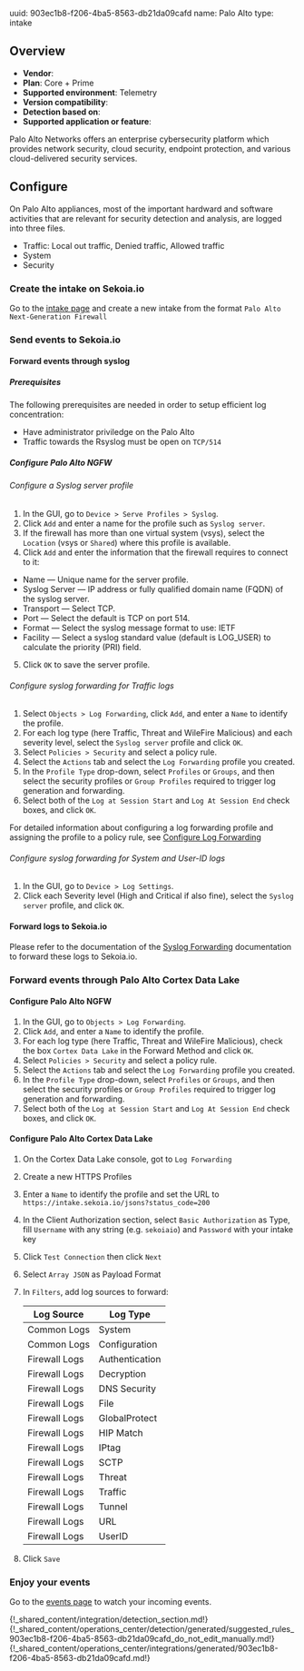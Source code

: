 uuid: 903ec1b8-f206-4ba5-8563-db21da09cafd
name: Palo Alto
type: intake

## Overview
- **Vendor**:
- **Plan**: Core + Prime
- **Supported environment**: Telemetry
- **Version compatibility**:
- **Detection based on**:
- **Supported application or feature**:

Palo Alto Networks offers an enterprise cybersecurity platform which provides network security, cloud security, endpoint protection, and various cloud-delivered security services.




## Configure

On Palo Alto appliances, most of the important hardward and software activities that are relevant for security detection and analysis, are logged into three files.

- Traffic: Local out traffic, Denied traffic, Allowed traffic
- System
- Security

### Create the intake on Sekoia.io

Go to the [intake page](https://app.sekoia.io/operations/intakes) and create a new intake from the format `Palo Alto Next-Generation Firewall`

### Send events to Sekoia.io

#### Forward events through syslog

##### Prerequisites

The following prerequisites are needed in order to setup efficient log concentration:

- Have administrator priviledge on the Palo Alto
- Traffic towards the Rsyslog must be open on `TCP/514`

##### Configure Palo Alto NGFW

###### Configure a Syslog server profile

1. In the GUI, go to `Device > Serve Profiles > Syslog`.
2. Click `Add` and enter a name for the profile such as `Syslog server`.
3. If the firewall has more than one virtual system (vsys), select the `Location` (vsys or `Shared`) where this profile is available.
4. Click `Add` and enter the information that the firewall requires to connect to it:

- Name — Unique name for the server profile.
- Syslog Server — IP address or fully qualified domain name (FQDN) of the syslog server.
- Transport — Select TCP.
- Port — Select the default is TCP on port 514.
- Format — Select the syslog message format to use: IETF
- Facility — Select a syslog standard value (default is LOG_USER) to calculate the priority (PRI) field.

5. Click `OK` to save the server profile.

###### Configure syslog forwarding for Traffic logs

1. Select `Objects > Log Forwarding`, click `Add`, and enter a `Name` to identify the profile.
2. For each log type (here Traffic, Threat and WileFire Malicious) and each severity level, select the `Syslog server` profile and click `OK`.
3. Select `Policies > Security` and select a policy rule.
4. Select the `Actions` tab and select the `Log Forwarding` profile you created.
5. In the `Profile Type` drop-down, select `Profiles` or `Groups`, and then select the security profiles or `Group Profiles` required to trigger log generation and forwarding.
6. Select both of the `Log at Session Start` and `Log At Session End` check boxes, and click `OK`.

For detailed information about configuring a log forwarding profile and assigning the profile to a policy rule, see [Configure Log Forwarding](https://docs.paloaltonetworks.com/pan-os/9-1/pan-os-admin/monitoring/configure-log-forwarding.html#id1443a62b-8a0b-41db-a08d-5df934bf0ffc)

###### Configure syslog forwarding for System and User-ID logs

1. In the GUI, go to `Device > Log Settings`.
2. Click each Severity level (High and Critical if also fine), select the `Syslog server` profile, and click `OK`.

#### Forward logs to Sekoia.io

Please refer to the documentation of the [Syslog Forwarding](../../../ingestion_methods/sekoiaio_forwarder/) documentation to forward these logs to Sekoia.io.

### Forward events through Palo Alto Cortex Data Lake

#### Configure Palo Alto NGFW

1. In the GUI, go to `Objects > Log Forwarding`.
2. Click `Add`, and enter a `Name` to identify the profile.
3. For each log type (here Traffic, Threat and WileFire Malicious), check the box `Cortex Data Lake` in the Forward Method and click `OK`.
4. Select `Policies > Security` and select a policy rule.
5. Select the `Actions` tab and select the `Log Forwarding` profile you created.
6. In the `Profile Type` drop-down, select `Profiles` or `Groups`, and then select the security profiles or `Group Profiles` required to trigger log generation and forwarding.
7. Select both of the `Log at Session Start` and `Log At Session End` check boxes, and click `OK`.

#### Configure Palo Alto Cortex Data Lake

1. On the Cortex Data Lake console, got to `Log Forwarding`
2. Create a new HTTPS Profiles
3. Enter a `Name` to identify the profile and set the URL to `https://intake.sekoia.io/jsons?status_code=200`
4. In the Client Authorization section, select `Basic Authorization` as Type, fill `Username` with any string (e.g. `sekoiaio`) and `Password` with your intake key
5. Click `Test Connection` then click `Next`
6. Select `Array JSON` as Payload Format
7. In `Filters`, add log sources to forward:

	|  Log Source   |  Log Type      |
	| ------------- | -------------- |
	| Common Logs   | System         |
	| Common Logs   | Configuration  |
	| Firewall Logs | Authentication |
	| Firewall Logs | Decryption     |
	| Firewall Logs | DNS Security   |
	| Firewall Logs | File           |
	| Firewall Logs | GlobalProtect  |
	| Firewall Logs | HIP Match      |
	| Firewall Logs | IPtag          |
	| Firewall Logs | SCTP           |
	| Firewall Logs | Threat         |
	| Firewall Logs | Traffic        |
	| Firewall Logs | Tunnel         |
	| Firewall Logs | URL            |
	| Firewall Logs | UserID         |

8. Click `Save`

### Enjoy your events
Go to the [events page](https://app.sekoia.io/operations/events) to watch your incoming events.

{!_shared_content/integration/detection_section.md!}
{!_shared_content/operations_center/detection/generated/suggested_rules_903ec1b8-f206-4ba5-8563-db21da09cafd_do_not_edit_manually.md!}
{!_shared_content/operations_center/integrations/generated/903ec1b8-f206-4ba5-8563-db21da09cafd.md!}

